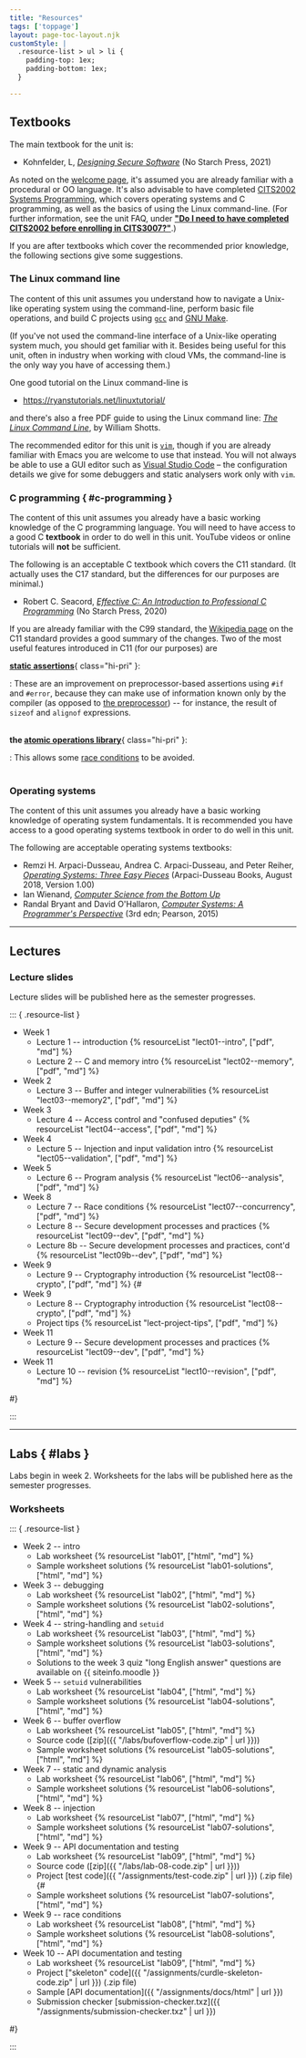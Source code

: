 ```yaml
---
title: "Resources"
tags: ['toppage']
layout: page-toc-layout.njk
customStyle: |
  .resource-list > ul > li {
    padding-top: 1ex;
    padding-bottom: 1ex;
  }

---
```



## Textbooks

The main textbook for the unit is:

- Kohnfelder, L,
  [*Designing Secure Software*][kohnfelder] (No Starch Press, 2021)

[kohnfelder]: https://www.amazon.com/Designing-Secure-Software-Guide-Developers/dp/1718501927

As noted on the [welcome page](/#assumed-knowledge), it's assumed you
are already familiar with a procedural or OO language.
It's also advisable to have completed [CITS2002 Systems
Programming][cits2002], which covers operating systems
and C programming, as well as the basics of using the Linux
command-line.
(For further information, see the unit FAQ, under
[**"Do I need to have completed CITS2002 before enrolling in
CITS3007?"**](/faq#advisable-study).)



[cits2002]: https://teaching.csse.uwa.edu.au/units/CITS2002/

If you are after textbooks which cover the recommended prior
knowledge, the following sections give some suggestions.

### The Linux command line

The content of this unit assumes you understand how to
navigate a Unix-like operating system using the command-line,
perform basic file operations, and build C projects using
[`gcc`][gcc] and [GNU Make][make].

[gcc]: https://gcc.gnu.org
[make]: https://www.gnu.org/software/make/

(If you've not used the command-line interface of a Unix-like operating system
much, you should get familiar with it. Besides being useful for this unit,
often in industry when working with cloud VMs, the command-line is the
only way you have of accessing them.)

One good tutorial on the Linux command-line is

- <https://ryanstutorials.net/linuxtutorial/>

and there's also a free PDF guide to using the Linux command line: [*The Linux
Command Line*][lincomm], by William Shotts.

[lincomm]: http://linuxcommand.org/tlcl.php

The recommended editor for this unit is [`vim`](https://www.vim.org),
though if you are already familiar with Emacs you are welcome to use
that instead. You will not always be able to use a GUI editor such
as [Visual Studio Code](https://code.visualstudio.com) – the
configuration details we give for some debuggers and static analysers
work only with `vim`.

### C programming { #c-programming }

The content of this unit assumes you already have a basic working knowledge of
the C programming language.
You will need to have access to a good C **textbook** in order to do well in this
unit. YouTube videos or online tutorials will **not** be sufficient.

The following is an acceptable C textbook which covers the C11 standard.
(It actually uses the C17 standard, but the differences for our purposes
are minimal.)

- Robert C. Seacord, *[Effective C: An Introduction to Professional C
  Programming](https://nostarch.com/Effective_C)* (No Starch Press,
  2020)

If you are already familiar with the C99 standard, the [Wikipedia page][wiki-c11]
on the C11 standard provides a good summary of the changes. Two of the
most useful features introduced in C11 (for our purposes) are

**[static assertions][static-assert]**{ class="hi-pri" }:

:   These are an improvement on
    preprocessor-based assertions using `#if` and `#error`, because they can
    make use of information known only by the compiler (as opposed to [the
    preprocessor][cpp-assert]) -- for instance, the result of `sizeof` and `alignof`
    expressions.\
    &nbsp;

**the [atomic operations library][atomics]**{ class="hi-pri" }:

:   This allows some [race conditions][race-cond] to be avoided.\
    &nbsp;


[wiki-c11]: https://en.wikipedia.org/wiki/C11_(C_standard_revision)
[static-assert]: https://en.wikipedia.org/wiki/Assertion_(software_development)#Static_assertions
[cpp-assert]: https://stackoverflow.com/questions/4079243/how-can-i-use-sizeof-in-a-preprocessor-macro
[atomics]: https://en.cppreference.com/w/c/atomic
[race-cond]: https://en.wikipedia.org/wiki/Race_condition

<!--
also suggested:

https://gustedt.gitlabpages.inria.fr/modern-c/
-->

### Operating systems

The content of this unit assumes you already have a basic working knowledge of
operating system fundamentals.
It is recommended you have access to a good operating systems textbook in order
to do well in this unit.

The following are acceptable operating systems textbooks:

- Remzi H. Arpaci-Dusseau, Andrea C. Arpaci-Dusseau, and Peter Reiher,
  *[Operating Systems: Three Easy Pieces](https://pages.cs.wisc.edu/~remzi/OSTEP/)*
  (Arpaci-Dusseau Books, August 2018, Version 1.00)
- Ian Wienand, *[Computer Science from the Bottom Up](https://bottomupcs.com/index.html)*
- Randal Bryant and David O'Hallaron, *[Computer Systems: A Programmer's
  Perspective][cs-prog-persp]* (3rd edn; Pearson, 2015)

[cs-prog-persp]: https://www.amazon.com/Computer-Systems-Programmers-Perspective-3rd-dp-013409266X/dp/013409266X

-----

## Lectures

### Lecture slides

Lecture slides will be published here as the semester
progresses.




::: { .resource-list }

- Week 1
  - Lecture 1 -- introduction {% resourceList "lect01--intro", ["pdf", "md"] %}
  - Lecture 2 -- C and memory intro {% resourceList "lect02--memory", ["pdf", "md"] %}
- Week 2
  - Lecture 3 -- Buffer and integer vulnerabilities {% resourceList "lect03--memory2", ["pdf", "md"] %}
- Week 3
  - Lecture 4 -- Access control and "confused deputies" {% resourceList "lect04--access", ["pdf", "md"] %}
- Week 4
  - Lecture 5 -- Injection and input validation intro {% resourceList "lect05--validation", ["pdf", "md"] %}
- Week 5
  - Lecture 6 -- Program analysis {% resourceList "lect06--analysis", ["pdf", "md"] %}
- Week 8
  - Lecture 7 -- Race conditions {% resourceList "lect07--concurrency", ["pdf", "md"] %}
  - Lecture 8 -- Secure development processes and practices {% resourceList "lect09--dev", ["pdf", "md"] %}
  - Lecture 8b -- Secure development processes and practices, cont'd {% resourceList "lect09b--dev", ["pdf", "md"] %}
- Week 9
  - Lecture 9 -- Cryptography introduction {% resourceList "lect08--crypto", ["pdf", "md"] %}
{#
- Week 9
  - Lecture 8 -- Cryptography introduction {% resourceList "lect08--crypto", ["pdf", "md"] %}
  - Project tips {% resourceList "lect-project-tips", ["pdf", "md"] %}
- Week 11
  - Lecture 9 -- Secure development processes and practices {% resourceList "lect09--dev", ["pdf", "md"] %}
- Week 11
  - Lecture 10 -- revision {% resourceList "lect10--revision", ["pdf", "md"] %}

#}


:::


-------

## Labs { #labs }

Labs begin in week 2.
Worksheets for the labs will be published here as the semester
progresses.


### Worksheets


::: { .resource-list }




- Week 2 -- intro
  - Lab worksheet {% resourceList "lab01", ["html", "md"] %}
  - Sample worksheet solutions {% resourceList "lab01-solutions", ["html", "md"] %}
- Week 3 -- debugging
  - Lab worksheet {% resourceList "lab02", ["html", "md"] %}
  - Sample worksheet solutions {% resourceList "lab02-solutions", ["html", "md"] %}
- Week 4 -- string-handling and `setuid`
  - Lab worksheet {% resourceList "lab03", ["html", "md"] %}
  - Sample worksheet solutions {% resourceList "lab03-solutions", ["html", "md"] %}
  - Solutions to the week 3 quiz "long English answer" questions are
    available on {{ siteinfo.moodle }}
- Week 5 -- `setuid` vulnerabilities
  - Lab worksheet {% resourceList "lab04", ["html", "md"] %}
  - Sample worksheet solutions {% resourceList "lab04-solutions", ["html", "md"] %}
- Week 6 -- buffer overflow
  - Lab worksheet {% resourceList "lab05", ["html", "md"] %}
  - Source code ([zip]({{ "/labs/bufoverflow-code.zip" | url }}))
  - Sample worksheet solutions {% resourceList "lab05-solutions", ["html", "md"] %}
- Week 7 -- static and dynamic analysis
  - Lab worksheet {% resourceList "lab06", ["html", "md"] %}
  - Sample worksheet solutions {% resourceList "lab06-solutions", ["html", "md"] %}
- Week 8 -- injection
  - Lab worksheet {% resourceList "lab07", ["html", "md"] %}
  - Sample worksheet solutions {% resourceList "lab07-solutions", ["html", "md"] %}
- Week 9 -- API documentation and testing
  - Lab worksheet {% resourceList "lab09", ["html", "md"] %}
  - Source code ([zip]({{ "/labs/lab-08-code.zip" | url }}))
  - Project [test code]({{ "/assignments/test-code.zip" | url }}) (.zip file)
{#
  - Sample worksheet solutions {% resourceList "lab07-solutions", ["html", "md"] %}
- Week 9 -- race conditions
  - Lab worksheet {% resourceList "lab08", ["html", "md"] %}
  - Sample worksheet solutions {% resourceList "lab08-solutions", ["html", "md"] %}
- Week 10 -- API documentation and testing
  - Lab worksheet {% resourceList "lab09", ["html", "md"] %}
  - Project ["skeleton" code]({{ "/assignments/curdle-skeleton-code.zip" | url }}) (.zip file)
  - Sample [API documentation]({{ "/assignments/docs/html" | url }})
  - Submission checker [submission-checker.txz]({{ "/assignments/submission-checker.txz" | url }})

#}

:::



<!--
  vim: tw=72
-->
